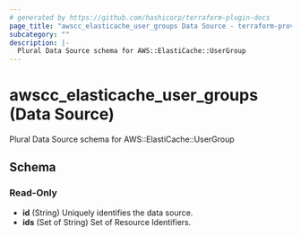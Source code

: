 ```yaml
---
# generated by https://github.com/hashicorp/terraform-plugin-docs
page_title: "awscc_elasticache_user_groups Data Source - terraform-provider-awscc"
subcategory: ""
description: |-
  Plural Data Source schema for AWS::ElastiCache::UserGroup
---
```


# awscc_elasticache_user_groups (Data Source)

Plural Data Source schema for AWS::ElastiCache::UserGroup



<!-- schema generated by tfplugindocs -->
## Schema

### Read-Only

- **id** (String) Uniquely identifies the data source.
- **ids** (Set of String) Set of Resource Identifiers.


